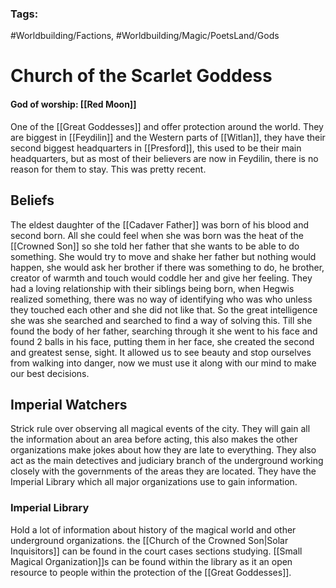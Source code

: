 ### Tags:
#Worldbuilding/Factions, #Worldbuilding/Magic/PoetsLand/Gods 
# Church of the Scarlet Goddess
#### God of worship: [[Red Moon]]

One of the [[Great Goddesses]] and offer protection around the world. They are biggest in [[Feydilin]] and the Western parts of [[Witlan]], they have their second biggest headquarters in [[Presford]], this used to be their main headquarters, but as most of their believers are now in Feydilin, there is no reason for them to stay. This was pretty recent. 
## Beliefs

The eldest daughter of the [[Cadaver Father]] was born of his blood and second born. All she could feel when she was born was the heat of the [[Crowned Son]] so she told her father that she wants to be able to do something. She would try to move and shake her father but nothing would happen, she would ask her brother if there was something to do, he brother, creator of warmth and touch would coddle her and give her feeling. They had a loving relationship with their siblings being born, when Hegwis realized something, there was no way of identifying who was who unless they touched each other and she did not like that. So the great intelligence she was she searched and searched to find a way of solving this. Till she found the body of her father, searching through it she went to his face and found 2 balls in his face, putting them in her face, she created the second and greatest sense, sight. It allowed us to see beauty and stop ourselves from walking into danger, now we must use it along with our mind to make our best decisions.
## Imperial Watchers

Strick rule over observing all magical events of the city. They will gain all the information about an area before acting, this also makes the other organizations make jokes about how they are late to everything. They also act as the main detectives and judiciary branch of the underground working closely with the governments of the areas they are located. They have the Imperial Library which all major organizations use to gain information.
### Imperial Library

Hold a lot of information about history of the magical world and other underground organizations. the [[Church of the Crowned Son|Solar Inquisitors]] can be found in the court cases sections studying. [[Small Magical Organization]]s can be found within the library as it an open resource to people within the protection of the [[Great Goddesses]]. 
